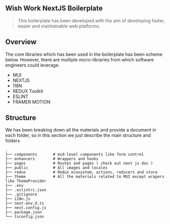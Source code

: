 ## Wish Work NextJS Boilerplate
> This boilerplate has been developed with the aim of developing faster, easier and maintainable web platforms.

## Overview 
The core libraries which has been used in the boilerplate has been scheme below.
However, there are multiple micro-libraries from which software engineers could leverage. 

- MUI
- NEXTJS
- I18N
- REDUX Toolkit
- ESLINT
- FRAMER MOTION

## Structure
We has been breaking down all the materials and provide a document in each folder, so in this section we just describe the main structure and folders

    .
    ├── components       # mid-level components like form control
    ├── enhancers        # Wrappers and hooks
    ├── pages            # Routes and pages ( check out next js doc )
    ├── public           # All images and locales
    ├── redux            # Redux ecosystem, actions, reducers and store
    ├── theme            # All the materials related to MUI except wrapers like ThemeProvider
    ├── .env          
    ├── .eslintrc.json             
    ├── .gitignore      
    ├── i18n.js           
    ├── next-env.d.ts   
    ├── next.config.js  
    ├── package.json                 
    └── tsconfig.json   

